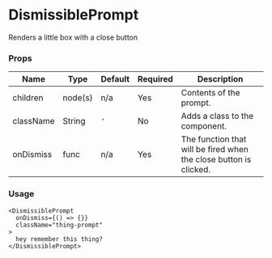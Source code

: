 # DismissiblePrompt
Renders a little box with a close button

### Props

| Name                  | Type          | Default       | Required | Description                                         |
| --------------------- |-------------- | ------------- | -------- |---------------------------------------------------- |
| children              | node(s)       | n/a           | Yes      | Contents of the prompt.   |
| className             | String        | `'`           | No       | Adds a class to the component.  |
| onDismiss             | func          | n/a           | Yes      | The function that will be fired when the close button is clicked.  |                                                       |

### Usage
```
<DismissiblePrompt
  onDismiss={() => {}}
  className="thing-prompt"
>
  hey remember this thing?
</DismissiblePrompt>
```
